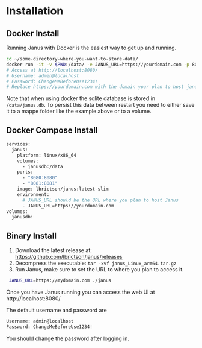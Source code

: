 # Installation

## Docker Install

Running Janus with Docker is the easiest way to get up and running.

```bash
cd ~/some-directory-where-you-want-to-store-data/
docker run -it -v $PWD:/data/ -e JANUS_URL=https://yourdomain.com -p 8080:8080 -p 8081:8081 lbrictson/janus:latest-slim
# Access at http://localhost:8080/
# Username: admin@localhost
# Password: ChangeMeBeforeUse1234!
# Replace https://yourdomain.com with the domain your plan to host janus at
```

Note that when using docker the sqlite database is stored in `/data/janus.db`.  To persist this data between
restart you need to either save it to a mappe folder like the example above or to a volume.

## Docker Compose Install

```dockerfile
services:
  janus:
    platform: linux/x86_64
    volumes:
      - janusdb:/data
    ports:
      - "8080:8080"
      - "8081:8081"
    image: lbrictson/janus:latest-slim
    environment:
      # JANUS_URL should be the URL where you plan to host Janus
      - JANUS_URL=https://yourdomain.com
volumes:
  janusdb:
```

## Binary Install

1. Download the latest release at: https://github.com/lbrictson/janus/releases
2. Decompress the executable: `tar -xvf janus_Linux_arm64.tar.gz`
3. Run Janus, make sure to set the URL to where you plan to access it.

```bash
 JANUS_URL=https://mydomain.com ./janus
```

Once you have Janus running you can access the web UI at http://localhost:8080/

The default username and password are
```bash
Username: admin@localhost
Password: ChangeMeBeforeUse1234!
```

You should change the password after logging in.

